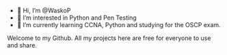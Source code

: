 - 👋 Hi, I’m @WaskoP
- 👀 I’m interested in Python and Pen Testing
- 🌱 I’m currently learning CCNA, Python and studying for the OSCP exam.

Welcome to my Github. All my projects here are free for everyone to use and share.
